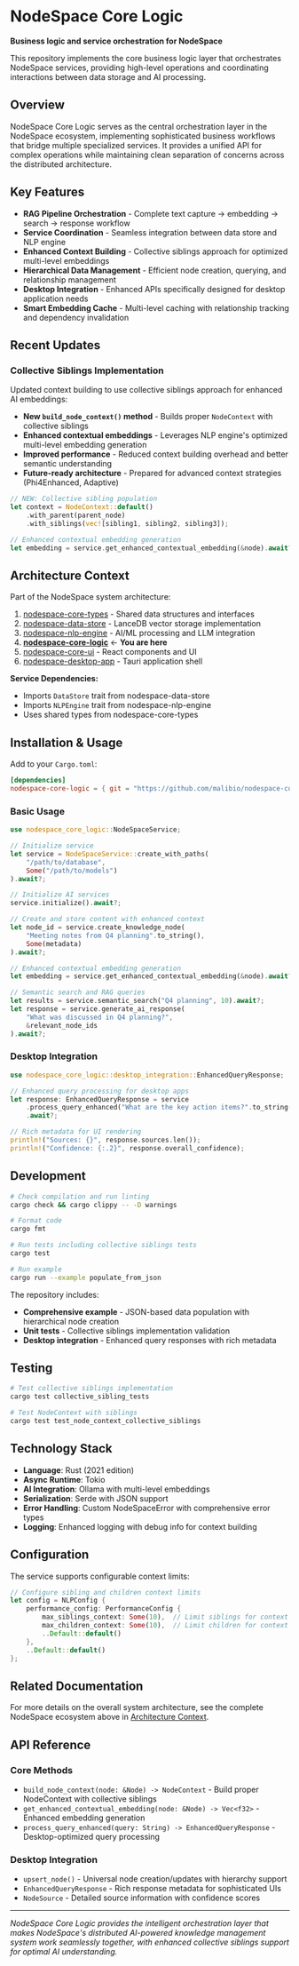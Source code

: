 # NodeSpace Core Logic

**Business logic and service orchestration for NodeSpace**

This repository implements the core business logic layer that orchestrates NodeSpace services, providing high-level operations and coordinating interactions between data storage and AI processing.

## Overview

NodeSpace Core Logic serves as the central orchestration layer in the NodeSpace ecosystem, implementing sophisticated business workflows that bridge multiple specialized services. It provides a unified API for complex operations while maintaining clean separation of concerns across the distributed architecture.

## Key Features

- **RAG Pipeline Orchestration** - Complete text capture → embedding → search → response workflow
- **Service Coordination** - Seamless integration between data store and NLP engine  
- **Enhanced Context Building** - Collective siblings approach for optimized multi-level embeddings
- **Hierarchical Data Management** - Efficient node creation, querying, and relationship management
- **Desktop Integration** - Enhanced APIs specifically designed for desktop application needs
- **Smart Embedding Cache** - Multi-level caching with relationship tracking and dependency invalidation

## Recent Updates

### Collective Siblings Implementation

Updated context building to use collective siblings approach for enhanced AI embeddings:

- **New `build_node_context()` method** - Builds proper `NodeContext` with collective siblings
- **Enhanced contextual embeddings** - Leverages NLP engine's optimized multi-level embedding generation
- **Improved performance** - Reduced context building overhead and better semantic understanding
- **Future-ready architecture** - Prepared for advanced context strategies (Phi4Enhanced, Adaptive)

```rust
// NEW: Collective sibling population
let context = NodeContext::default()
    .with_parent(parent_node)
    .with_siblings(vec![sibling1, sibling2, sibling3]);

// Enhanced contextual embedding generation
let embedding = service.get_enhanced_contextual_embedding(&node).await?;
```

## Architecture Context

Part of the NodeSpace system architecture:

1. [nodespace-core-types](https://github.com/malibio/nodespace-core-types) - Shared data structures and interfaces
2. [nodespace-data-store](https://github.com/malibio/nodespace-data-store) - LanceDB vector storage implementation
3. [nodespace-nlp-engine](https://github.com/malibio/nodespace-nlp-engine) - AI/ML processing and LLM integration  
4. **[nodespace-core-logic](https://github.com/malibio/nodespace-core-logic)** ← **You are here**
5. [nodespace-core-ui](https://github.com/malibio/nodespace-core-ui) - React components and UI
6. [nodespace-desktop-app](https://github.com/malibio/nodespace-desktop-app) - Tauri application shell

**Service Dependencies:**
- Imports `DataStore` trait from nodespace-data-store
- Imports `NLPEngine` trait from nodespace-nlp-engine  
- Uses shared types from nodespace-core-types

## Installation & Usage

Add to your `Cargo.toml`:

```toml
[dependencies]
nodespace-core-logic = { git = "https://github.com/malibio/nodespace-core-logic" }
```

### Basic Usage

```rust
use nodespace_core_logic::NodeSpaceService;

// Initialize service
let service = NodeSpaceService::create_with_paths(
    "/path/to/database",
    Some("/path/to/models")
).await?;

// Initialize AI services
service.initialize().await?;

// Create and store content with enhanced context
let node_id = service.create_knowledge_node(
    "Meeting notes from Q4 planning".to_string(),
    Some(metadata)
).await?;

// Enhanced contextual embedding generation
let embedding = service.get_enhanced_contextual_embedding(&node).await?;

// Semantic search and RAG queries
let results = service.semantic_search("Q4 planning", 10).await?;
let response = service.generate_ai_response(
    "What was discussed in Q4 planning?",
    &relevant_node_ids
).await?;
```

### Desktop Integration

```rust
use nodespace_core_logic::desktop_integration::EnhancedQueryResponse;

// Enhanced query processing for desktop apps
let response: EnhancedQueryResponse = service
    .process_query_enhanced("What are the key action items?".to_string())
    .await?;

// Rich metadata for UI rendering
println!("Sources: {}", response.sources.len());
println!("Confidence: {:.2}", response.overall_confidence);
```

## Development

```bash
# Check compilation and run linting
cargo check && cargo clippy -- -D warnings

# Format code
cargo fmt

# Run tests including collective siblings tests
cargo test

# Run example
cargo run --example populate_from_json
```

The repository includes:
- **Comprehensive example** - JSON-based data population with hierarchical node creation
- **Unit tests** - Collective siblings implementation validation
- **Desktop integration** - Enhanced query responses with rich metadata

## Testing

```bash
# Test collective siblings implementation
cargo test collective_sibling_tests

# Test NodeContext with siblings
cargo test test_node_context_collective_siblings
```

## Technology Stack

- **Language**: Rust (2021 edition)
- **Async Runtime**: Tokio
- **AI Integration**: Ollama with multi-level embeddings
- **Serialization**: Serde with JSON support
- **Error Handling**: Custom NodeSpaceError with comprehensive error types
- **Logging**: Enhanced logging with debug info for context building

## Configuration

The service supports configurable context limits:

```rust
// Configure sibling and children context limits
let config = NLPConfig {
    performance_config: PerformanceConfig {
        max_siblings_context: Some(10),  // Limit siblings for context
        max_children_context: Some(10),  // Limit children for context
        ..Default::default()
    },
    ..Default::default()
};
```

## Related Documentation

For more details on the overall system architecture, see the complete NodeSpace ecosystem above in [Architecture Context](#architecture-context).

## API Reference

### Core Methods

- `build_node_context(node: &Node) -> NodeContext` - Build proper NodeContext with collective siblings
- `get_enhanced_contextual_embedding(node: &Node) -> Vec<f32>` - Enhanced embedding generation
- `process_query_enhanced(query: String) -> EnhancedQueryResponse` - Desktop-optimized query processing

### Desktop Integration

- `upsert_node()` - Universal node creation/updates with hierarchy support
- `EnhancedQueryResponse` - Rich response metadata for sophisticated UIs
- `NodeSource` - Detailed source information with confidence scores

---

*NodeSpace Core Logic provides the intelligent orchestration layer that makes NodeSpace's distributed AI-powered knowledge management system work seamlessly together, with enhanced collective siblings support for optimal AI understanding.*